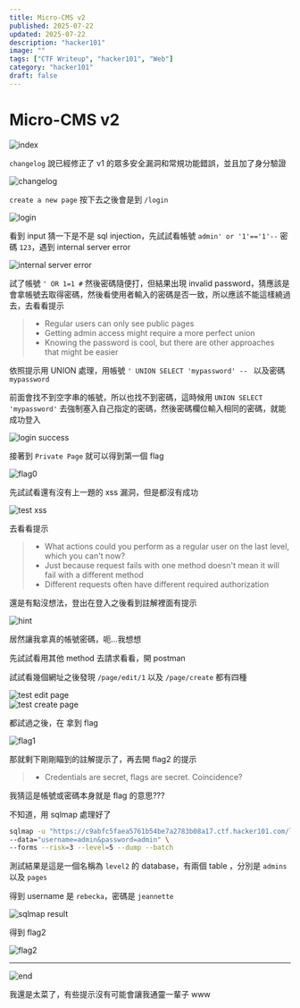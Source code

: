 ```yaml
---
title: Micro-CMS v2
published: 2025-07-22
updated: 2025-07-22
description: "hacker101"
image: ""
tags: ["CTF Writeup", "hacker101", "Web"]
category: "hacker101"
draft: false
---
```


# Micro-CMS v2

![index](/assets/hacker101/Micro-CMS_v2/image.png)

`changelog` 說已經修正了 v1 的眾多安全漏洞和常規功能錯誤，並且加了身分驗證

![changelog](/assets/hacker101/Micro-CMS_v2/image-1.png)

`create a new page` 按下去之後會是到 `/login`

![login](/assets/hacker101/Micro-CMS_v2/image-2.png)

看到 input 猜一下是不是 sql injection，先試試看帳號 `admin' or '1'=='1'--` 密碼 `123`，遇到 internal server error

![internal server error](/assets/hacker101/Micro-CMS_v2/image-3.png)

試了帳號 `' OR 1=1 #` 然後密碼隨便打，但結果出現 invalid password，猜應該是會拿帳號去取得密碼，然後看使用者輸入的密碼是否一致，所以應該不能這樣繞過去，去看看提示

> - Regular users can only see public pages
> - Getting admin access might require a more perfect union
> - Knowing the password is cool, but there are other approaches that might be easier

依照提示用 UNION 處理，用帳號 `' UNION SELECT 'mypassword' -- ` 以及密碼 `mypassword`

前面會找不到空字串的帳號，所以也找不到密碼，這時候用 `UNION SELECT 'mypassword'` 去強制塞入自己指定的密碼，然後密碼欄位輸入相同的密碼，就能成功登入

![login success](/assets/hacker101/Micro-CMS_v2/image-4.png)

接著到 `Private Page` 就可以得到第一個 flag

![flag0](/assets/hacker101/Micro-CMS_v2/image-5.png)

先試試看還有沒有上一題的 xss 漏洞，但是都沒有成功

![test xss](/assets/hacker101/Micro-CMS_v2/image-6.png)

去看看提示

> - What actions could you perform as a regular user on the last level, which you can't now?
> - Just because request fails with one method doesn't mean it will fail with a different method
> - Different requests often have different required authorization

還是有點沒想法，登出在登入之後看到註解裡面有提示

![hint](/assets/hacker101/Micro-CMS_v2/image-7.png)

居然讓我拿真的帳號密碼，呃...我想想

先試試看用其他 method 去請求看看，開 postman

試試看幾個網址之後發現 `/page/edit/1` 以及 `/page/create` 都有四種

![test edit page](/assets/hacker101/Micro-CMS_v2/image-8.png)  
![test create page](/assets/hacker101/Micro-CMS_v2/image-9.png)

都試過之後，在 拿到 flag

![flag1](/assets/hacker101/Micro-CMS_v2/image-10.png)

那就剩下剛剛瞄到的註解提示了，再去開 flag2 的提示

> - Credentials are secret, flags are secret. Coincidence?

我猜這是帳號或密碼本身就是 flag 的意思???

不知道，用 sqlmap 處理好了

```bash
sqlmap -u "https://c9abfc5faea5761b54be7a2783b08a17.ctf.hacker101.com/login" \
--data="username=admin&password=admin" \
--forms --risk=3 --level=5 --dump --batch
```

測試結果是這是一個名稱為 `level2` 的 database，有兩個 table ，分別是 `admins` 以及 `pages`

得到 username 是 `rebecka`，密碼是 `jeannette`

![sqlmap result](/assets/hacker101/Micro-CMS_v2/image-11.png)

得到 flag2

![flag2](/assets/hacker101/Micro-CMS_v2/image-12.png)

---

![end](/assets/hacker101/Micro-CMS_v2/image-13.png)

我還是太菜了，有些提示沒有可能會讓我通靈一輩子 www
